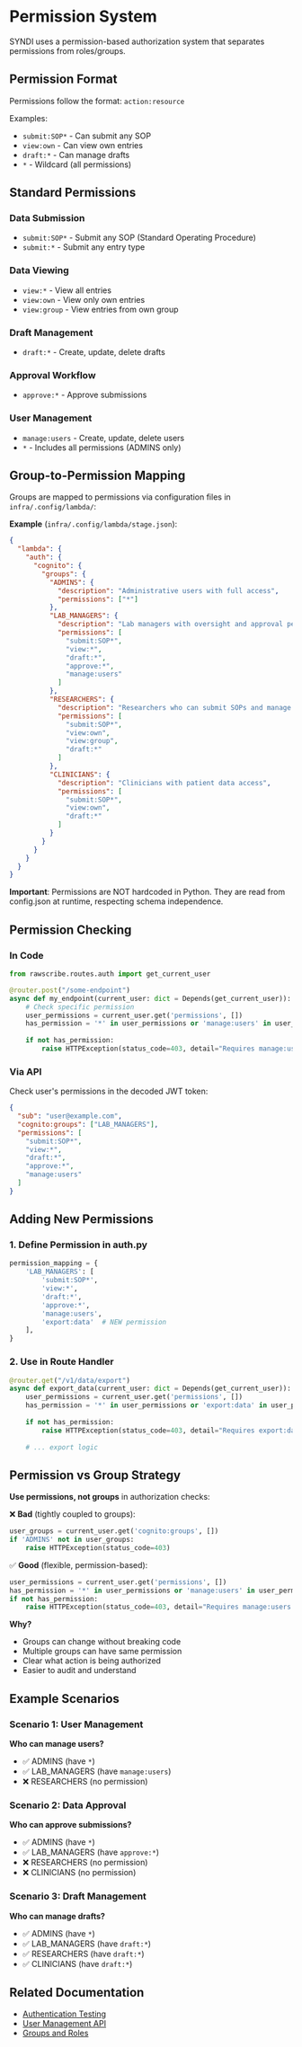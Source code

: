 <!-- 
SPDX-FileCopyrightText: 2024-2025 Pathway Bio, Inc. <https://pwbio.ai>
SPDX-FileContributor: Kimberly Robasky
SPDX-License-Identifier: Apache-2.0
 -->

# Permission System

SYNDI uses a permission-based authorization system that separates permissions from roles/groups.

## Permission Format

Permissions follow the format: `action:resource`

Examples:
- `submit:SOP*` - Can submit any SOP
- `view:own` - Can view own entries
- `draft:*` - Can manage drafts
- `*` - Wildcard (all permissions)

## Standard Permissions

### Data Submission
- `submit:SOP*` - Submit any SOP (Standard Operating Procedure)
- `submit:*` - Submit any entry type

### Data Viewing
- `view:*` - View all entries
- `view:own` - View only own entries
- `view:group` - View entries from own group

### Draft Management
- `draft:*` - Create, update, delete drafts

### Approval Workflow
- `approve:*` - Approve submissions

### User Management
- `manage:users` - Create, update, delete users
- `*` - Includes all permissions (ADMINS only)

## Group-to-Permission Mapping

Groups are mapped to permissions via configuration files in `infra/.config/lambda/`:

**Example** (`infra/.config/lambda/stage.json`):
```json
{
  "lambda": {
    "auth": {
      "cognito": {
        "groups": {
          "ADMINS": {
            "description": "Administrative users with full access",
            "permissions": ["*"]
          },
          "LAB_MANAGERS": {
            "description": "Lab managers with oversight and approval permissions",
            "permissions": [
              "submit:SOP*",
              "view:*",
              "draft:*",
              "approve:*",
              "manage:users"
            ]
          },
          "RESEARCHERS": {
            "description": "Researchers who can submit SOPs and manage drafts",
            "permissions": [
              "submit:SOP*",
              "view:own",
              "view:group",
              "draft:*"
            ]
          },
          "CLINICIANS": {
            "description": "Clinicians with patient data access",
            "permissions": [
              "submit:SOP*",
              "view:own",
              "draft:*"
            ]
          }
        }
      }
    }
  }
}
```

**Important**: Permissions are NOT hardcoded in Python. They are read from config.json at runtime, respecting schema independence.

## Permission Checking

### In Code
```python
from rawscribe.routes.auth import get_current_user

@router.post("/some-endpoint")
async def my_endpoint(current_user: dict = Depends(get_current_user)):
    # Check specific permission
    user_permissions = current_user.get('permissions', [])
    has_permission = '*' in user_permissions or 'manage:users' in user_permissions
    
    if not has_permission:
        raise HTTPException(status_code=403, detail="Requires manage:users permission")
```

### Via API
Check user's permissions in the decoded JWT token:
```json
{
  "sub": "user@example.com",
  "cognito:groups": ["LAB_MANAGERS"],
  "permissions": [
    "submit:SOP*",
    "view:*",
    "draft:*",
    "approve:*",
    "manage:users"
  ]
}
```

## Adding New Permissions

### 1. Define Permission in auth.py
```python
permission_mapping = {
    'LAB_MANAGERS': [
        'submit:SOP*',
        'view:*', 
        'draft:*',
        'approve:*',
        'manage:users',
        'export:data'  # NEW permission
    ],
}
```

### 2. Use in Route Handler
```python
@router.get("/v1/data/export")
async def export_data(current_user: dict = Depends(get_current_user)):
    user_permissions = current_user.get('permissions', [])
    has_permission = '*' in user_permissions or 'export:data' in user_permissions
    
    if not has_permission:
        raise HTTPException(status_code=403, detail="Requires export:data permission")
    
    # ... export logic
```

## Permission vs Group Strategy

**Use permissions, not groups** in authorization checks:

❌ **Bad** (tightly coupled to groups):
```python
user_groups = current_user.get('cognito:groups', [])
if 'ADMINS' not in user_groups:
    raise HTTPException(status_code=403)
```

✅ **Good** (flexible, permission-based):
```python
user_permissions = current_user.get('permissions', [])
has_permission = '*' in user_permissions or 'manage:users' in user_permissions
if not has_permission:
    raise HTTPException(status_code=403, detail="Requires manage:users permission")
```

**Why?**
- Groups can change without breaking code
- Multiple groups can have same permission
- Clear what action is being authorized
- Easier to audit and understand

## Example Scenarios

### Scenario 1: User Management
**Who can manage users?**
- ✅ ADMINS (have `*`)
- ✅ LAB_MANAGERS (have `manage:users`)
- ❌ RESEARCHERS (no permission)

### Scenario 2: Data Approval
**Who can approve submissions?**
- ✅ ADMINS (have `*`)
- ✅ LAB_MANAGERS (have `approve:*`)
- ❌ RESEARCHERS (no permission)
- ❌ CLINICIANS (no permission)

### Scenario 3: Draft Management
**Who can manage drafts?**
- ✅ ADMINS (have `*`)
- ✅ LAB_MANAGERS (have `draft:*`)
- ✅ RESEARCHERS (have `draft:*`)
- ✅ CLINICIANS (have `draft:*`)

## Related Documentation

- [Authentication Testing](testing-auth.md)
- [User Management API](../../deployment/user-management-api.md)
- [Groups and Roles](../configuration/cognito-groups.md)

